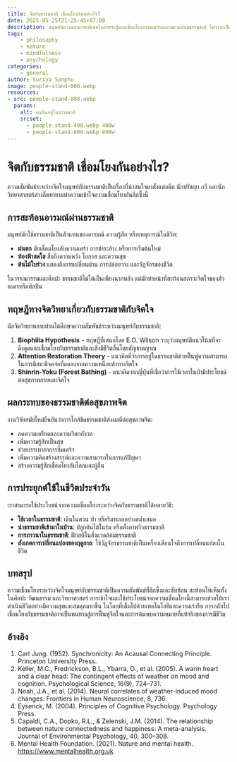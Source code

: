 ```yaml
---
title: จิตกับธรรมชาติ เชื่อมโยงกันอย่างไร?
date: 2025-05-25T21:25:45+07:00
description: มนุษย์มีความสามารถพิเศษในการรับรู้และเชื่อมโยงอารมณ์กับสภาพแวดล้อมธรรมชาติ ไม่ว่าจะเป็นฝน แสงแดด เมฆ หรือฤดูกาล ทั้งในระดับจิตสำนึกและจิตใต้สำนึก บางครั้งธรรมชาติก็ดูเหมือนตอบรับหรือสะท้อนอารมณ์ภายในอย่างลึกซึ้ง
tags:
    - philosophy
    - nature
    - mindfulness
    - psychology
categories:
    - general
author: Suriya Sonphu
image: people-stand-800.webp
resources:
- src: people-stand-800.webp
  params:
    alt: คนยืนอยู่ในธรรมชาติ
    srcset:
      - people-stand-400.webp 400w
      - people-stand-800.webp 800w
---
```


# จิตกับธรรมชาติ เชื่อมโยงกันอย่างไร?

ความสัมพันธ์ระหว่างจิตใจมนุษย์กับธรรมชาติเป็นเรื่องที่น่าสนใจมาตั้งแต่อดีต นักปรัชญา กวี และนักวิทยาศาสตร์ต่างก็พยายามทำความเข้าใจความเชื่อมโยงอันลึกซึ้งนี้

## การสะท้อนอารมณ์ผ่านธรรมชาติ

มนุษย์มักใช้ธรรมชาติเป็นตัวแทนของอารมณ์ ความรู้สึก หรือเหตุการณ์ในชีวิต:

- **ฝนตก** มักเชื่อมโยงกับความเศร้า การชำระล้าง หรือการเริ่มต้นใหม่
- **ท้องฟ้าสดใส** สื่อถึงความหวัง โอกาส และความสุข
- **ต้นไม้ใบร่วง** แสดงถึงการเปลี่ยนผ่าน การปล่อยวาง และวัฏจักรของชีวิต

ในวรรณกรรมและศิลปะ ธรรมชาติไม่ได้เป็นเพียงฉากหลัง แต่มักทำหน้าที่สะท้อนสภาวะจิตใจของตัวละครหรือศิลปิน

## ทฤษฎีทางจิตวิทยาเกี่ยวกับธรรมชาติกับจิตใจ

นักจิตวิทยาหลายท่านได้ศึกษาความสัมพันธ์ระหว่างมนุษย์กับธรรมชาติ:

1. **Biophilia Hypothesis** - ทฤษฎีที่เสนอโดย E.O. Wilson ระบุว่ามนุษย์มีแนวโน้มที่จะดึงดูดและเชื่อมโยงกับธรรมชาติและสิ่งมีชีวิตอื่นโดยสัญชาตญาณ
2. **Attention Restoration Theory** - แนวคิดที่ว่าการอยู่ในธรรมชาติช่วยฟื้นฟูความสามารถในการมีสมาธิจดจ่อที่ลดลงจากความเหนื่อยล้าทางจิตใจ
3. **Shinrin-Yoku (Forest Bathing)** - แนวคิดจากญี่ปุ่นที่เชื่อว่าการใช้เวลาในป่ามีประโยชน์ต่อสุขภาพกายและจิตใจ

## ผลกระทบของธรรมชาติต่อสุขภาพจิต

งานวิจัยสมัยใหม่ยืนยันว่าการใกล้ชิดธรรมชาติส่งผลดีต่อสุขภาพจิต:

- ลดความเครียดและความวิตกกังวล
- เพิ่มความรู้สึกเป็นสุข
- ช่วยบรรเทาอาการซึมเศร้า
- เพิ่มความคิดสร้างสรรค์และความสามารถในการแก้ปัญหา
- สร้างความรู้สึกเชื่อมโยงกับโลกและผู้อื่น

## การประยุกต์ใช้ในชีวิตประจำวัน

เราสามารถใช้ประโยชน์จากความเชื่อมโยงระหว่างจิตกับธรรมชาติได้หลายวิธี:

- **ใช้เวลาในธรรมชาติ**: เดินในสวน ป่า หรือริมทะเลอย่างสม่ำเสมอ
- **นำธรรมชาติเข้ามาในบ้าน**: ปลูกต้นไม้ในร่ม หรือตั้งภาพวิวธรรมชาติ
- **การภาวนาในธรรมชาติ**: ฝึกสติในสิ่งแวดล้อมธรรมชาติ
- **สังเกตการเปลี่ยนแปลงของฤดูกาล**: ใช้วัฏจักรธรรมชาติเป็นเครื่องเตือนใจถึงการเปลี่ยนแปลงในชีวิต

## บทสรุป

ความเชื่อมโยงระหว่างจิตใจมนุษย์กับธรรมชาติเป็นความสัมพันธ์ที่ลึกซึ้งและซับซ้อน สะท้อนให้เห็นทั้งในศิลปะ วัฒนธรรม และวิทยาศาสตร์ การเข้าใจและใช้ประโยชน์จากความเชื่อมโยงนี้สามารถช่วยให้เราดำเนินชีวิตอย่างมีความสุขและสมดุลมากขึ้น ในโลกที่เต็มไปด้วยเทคโนโลยีและความเร่งรีบ การกลับไปเชื่อมโยงกับธรรมชาติอาจเป็นหนทางสู่การฟื้นฟูจิตใจและการค้นพบความหมายที่แท้จริงของการมีชีวิต

## อ้างอิง
1. Carl Jung. (1952). Synchronicity: An Acausal Connecting Principle. Princeton University Press.
2. Keller, M.C., Fredrickson, B.L., Ybarra, O., et al. (2005). A warm heart and a clear head: The contingent effects of weather on mood and cognition. Psychological Science, 16(9), 724–731.
3. Noah, J.A., et al. (2014). Neural correlates of weather-induced mood changes. Frontiers in Human Neuroscience, 8, 736. 
4. Eysenck, M. (2004). Principles of Cognitive Psychology. Psychology Press.
5. Capaldi, C.A., Dopko, R.L., & Zelenski, J.M. (2014). The relationship between nature connectedness and happiness: A meta-analysis. Journal of Environmental Psychology, 40, 300–308.
6. Mental Health Foundation. (2021). Nature and mental health. https://www.mentalhealth.org.uk
